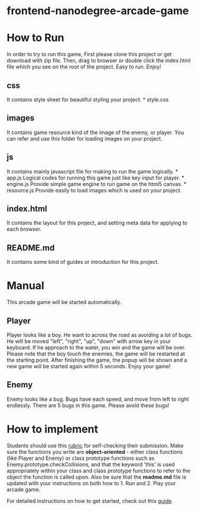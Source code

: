 frontend-nanodegree-arcade-game
===============================

# How to Run
In order to try to run this game,
First please clone this project or get download with zip file.
Then, drag to browser or double click the index.html file which you see on the root of the project.
Easy to run. Enjoy!

## css
It contains style sheet for beautiful styling your project.
    * style.css

## images
It contains game resource kind of the image of the enemy, or player. You can refer and use this folder for loading images on your project.

## js
It contains mainly javascript file for making to run the game logically.
    * app.js
        Logical codes for running this game just like key input for player.
    * engine.js
        Provide simple game engine to run game on the html5 canvas.
    * resource.js
        Provide easily to load images which is used on your project.

## index.html
It contains the layout for this project, and setting meta data for applying to each browser.

## README.md
It contains some kind of guides or introduction for this project.

# Manual
This arcade game will be started automatically.

## Player
Player looks like a boy.
He want to across the road as avoiding a lot of bugs.
He will be moved "left", "right", "up", "down" with arrow key in your keyboard.
If he approach to the water, you win and the game will be over.
Please note that the boy touch the enemies, the game will be restarted at the starting point.
After finishing the game, the popup will be shown and a new game will be started again within 5 seconds.
Enjoy your game!

## Enemy
Enemy looks like a bug.
Bugs have each speed, and move from left to right endlessly.
There are 5 bugs in this game.
Please avoid these bugs!

# How to implement
Students should use this [rubric](https://review.udacity.com/#!/projects/2696458597/rubric) for self-checking their submission. Make sure the functions you write are **object-oriented** - either class functions (like Player and Enemy) or class prototype functions such as Enemy.prototype.checkCollisions, and that the keyword 'this' is used appropriately within your class and class prototype functions to refer to the object the function is called upon. Also be sure that the **readme.md** file is updated with your instructions on both how to 1. Run and 2. Play your arcade game.

For detailed instructions on how to get started, check out this [guide](https://docs.google.com/document/d/1v01aScPjSWCCWQLIpFqvg3-vXLH2e8_SZQKC8jNO0Dc/pub?embedded=true).
